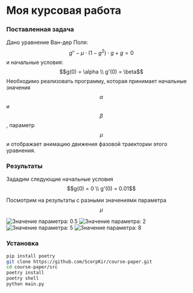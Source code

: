 # Моя курсовая работа

### Поставленная задача
Дано уравнение Ван-дер Поля:
 $$g''- \mu \cdot (1 - g^2) \cdot g + g = 0$$
и начальные условия:
$$g(0) = \alpha \\ g'(0) = \beta$$
Необходимо реализовать программу, которая принимает начальные значения $$\alpha$$ и $$\beta$$, параметр $$\mu$$ и отображает анимацию движения фазовой траектории этого уравнения.

### Результаты

Зададим следующие начальные условия
 $$g(0) = 0 \\ g'(0) = 0.01$$

Посмотрим на результаты с разными значениями параметра $$\mu$$

<image src="[Imgur](https://i.imgur.com/VnsE5hx.png)" alt="Значение параметра: 0.5">
<image src="[Imgur](https://i.imgur.com/cte925n.png)" alt="Значение параметра: 2">
<image src="[Imgur](https://i.imgur.com/evbeURY.png)" alt="Значение параметра: 5">
<image src="[Imgur](https://i.imgur.com/dwyrQ1i.png)" alt="Значение параметра: 8">


### Установка 

```bash
pip install poetry
git clone https://github.com/ScorpKir/course-paper.git
cd course-paper/src
poetry install
poetry shell
python main.py
```
